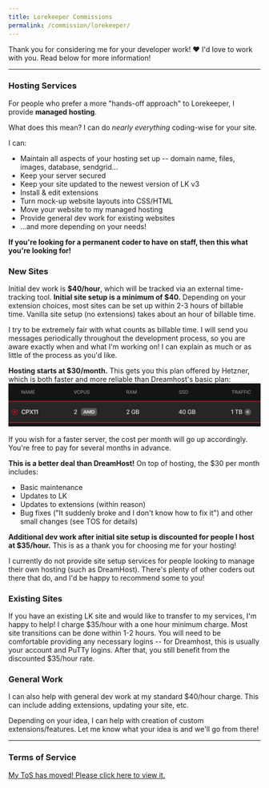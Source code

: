 ```yaml
---
title: Lorekeeper Commissions
permalink: /commission/lorekeeper/
---
```


Thank you for considering me for your developer work! ❤️ I'd love to work with you. Read below for more information!

---

### Hosting Services

For people who prefer a more "hands-off approach" to Lorekeeper, I provide **managed hosting**. 

What does this mean? I can do *nearly everything* coding-wise for your site.

I can:
* Maintain all aspects of your hosting set up -- domain name, files, images, database, sendgrid...
* Keep your server secured
* Keep your site updated to the newest version of LK v3
* Install & edit extensions
* Turn mock-up website layouts into CSS/HTML
* Move your website to my managed hosting
* Provide general dev work for existing websites
* ...and more depending on your needs!

**If you're looking for a permanent coder to have on staff, then this what you're looking for!**

### New Sites

Initial dev work is **$40/hour**, which will be tracked via an external time-tracking tool. **Initial site setup is a minimum of $40.** Depending on your extension choices, most sites can be set up within 2-3 hours of billable time. Vanilla site setup (no extensions) takes about an hour of billable time.

I try to be extremely fair with what counts as billable time. I will send you messages periodically throughout the development process, so you are aware exactly when and what I'm working on! I can explain as much or as little of the process as you'd like.

**Hosting starts at $30/month.** This gets you this plan offered by Hetzner, which is both faster and more reliable than Dreamhost's basic plan:
![VCPUs 2, RAM 2GB, 40GB SSD, traffic 1 TB](/content/img/hetznerplan.png)

If you wish for a faster server, the cost per month will go up accordingly. You're free to pay for several months in advance.

**This is a better deal than DreamHost!** On top of hosting, the $30 per month includes:

* Basic maintenance
* Updates to LK
* Updates to extensions (within reason)
* Bug fixes (&quot;It suddenly broke and I don't know how to fix it&quot;) and other small changes (see TOS for details)

**Additional dev work after initial site setup is discounted for people I host at $35/hour.** This is as a thank you for choosing me for your hosting!

I currently do not provide site setup services for people looking to manage their own hosting (such as DreamHost). There's plenty of other coders out there that do, and I'd be happy to recommend some to you!

### Existing Sites
If you have an existing LK site and would like to transfer to my services, I'm happy to help! I charge $35/hour with a one hour minimum charge. Most site transitions can be done within 1-2 hours. You will need to be comfortable providing any necessary logins -- for Dreamhost, this is usually your account and PuTTy logins. After that, you still benefit from the discounted $35/hour rate.

### General Work
I can also help with general dev work at my standard $40/hour charge. This can include adding extensions, updating your site, etc.

Depending on your idea, I can help with creation of custom extensions/features. Let me know what your idea is and we'll go from there!

---

### Terms of Service

<div class="text-center">
<a href="/commission/tos">My ToS has moved! Please click here to view it.</a>
</div>
